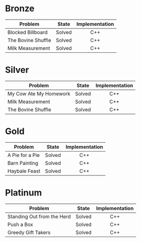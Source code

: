 # Bronze
| Problem        | State           | Implementation  |
| ------------- |:---------------:| :--------------:|
| Blocked Billboard | Solved          | C++            |
| The Bovine Shuffle     | Solved          | C++            |
| Milk Measurement | Solved          | C++            |
# Silver
| Problem        | State           | Implementation  |
| ------------- |:---------------:| :--------------:|
| My Cow Ate My Homework | Solved          | C++            |
| Milk Measurement     | Solved          | C++            |
| The Bovine Shuffle | Solved          | C++            |
# Gold
| Problem        | State           | Implementation  |
| ------------- |:---------------:| :--------------:|
| A Pie for a Pie | Solved          | C++            |
| Barn Painting     | Solved          | C++            |
| Haybale Feast | Solved          | C++            |
# Platinum
| Problem        | State           | Implementation  |
| ------------- |:---------------:| :--------------:|
| Standing Out from the Herd | Solved          | C++            |
| Push a Box     | Solved          | C++            |
| Greedy Gift Takers | Solved          | C++            |
